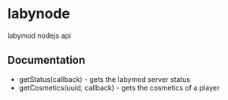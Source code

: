 # labynode
labymod nodejs api

## Documentation
 + getStatus(callback) - gets the labymod server status
 + getCosmetics(uuid, callback) - gets the cosmetics of a player
